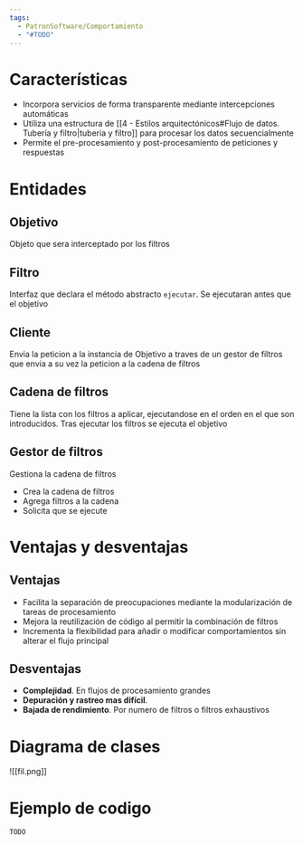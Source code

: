```yaml
---
tags:
  - PatronSoftware/Comportamiento
  - "#TODO"
---
```

# Características
- Incorpora servicios de forma transparente mediante intercepciones automáticas
- Utiliza una estructura de [[4 - Estilos arquitectónicos#Flujo de datos. Tubería y filtro|tuberia y filtro]] para procesar los datos secuencialmente
- Permite el pre-procesamiento y post-procesamiento de peticiones y respuestas
# Entidades
## Objetivo
Objeto que sera interceptado por los filtros
## Filtro
Interfaz que declara el método abstracto `ejecutar`. Se ejecutaran antes que el objetivo
## Cliente
Envia la peticion a la instancia de Objetivo a traves de un gestor de filtros que envia a su vez la peticion a la cadena de filtros
## Cadena de filtros
Tiene la lista con los filtros a aplicar, ejecutandose en el orden en el que son introducidos. Tras ejecutar los filtros se ejecuta el objetivo
## Gestor de filtros
Gestiona la cadena de filtros
- Crea la cadena de filtros
- Agrega filtros a la cadena
- Solicita que se ejecute
# Ventajas y desventajas
## Ventajas
- Facilita la separación de preocupaciones mediante la modularización de tareas de procesamiento
- Mejora la reutilización de código al permitir la combinación de filtros
- Incrementa la flexibilidad para añadir o modificar comportamientos sin alterar el flujo principal
## Desventajas
- **Complejidad**. En flujos de procesamiento grandes
- **Depuración y rastreo mas difícil**.
- **Bajada de rendimiento**. Por numero de filtros o filtros exhaustivos
# Diagrama de clases
![[fil.png]]
# Ejemplo de codigo
```java
TODO
```